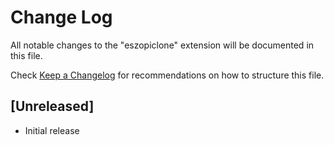 # Change Log

All notable changes to the "eszopiclone" extension will be documented in this file.

Check [Keep a Changelog](http://keepachangelog.com/) for recommendations on how to structure this file.

## [Unreleased]

- Initial release